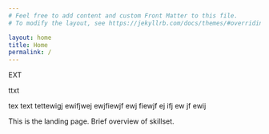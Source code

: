 ```yaml
---
# Feel free to add content and custom Front Matter to this file.
# To modify the layout, see https://jekyllrb.com/docs/themes/#overriding-theme-defaults

layout: home
title: Home
permalink: /
---
```

EXT

ttxt

tex 
text
 tettewigj ewifjwej
 ewjfiewjf
 ewj fiewjf
 ej ifj ew
 jf
 ewij 
  
This is the landing page. Brief overview of skillset.